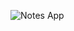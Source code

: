 ![Notes App](https://user-images.githubusercontent.com/83288606/223166626-1e20082b-204c-4e05-bf66-f8672fd5cf4f.jpeg)
